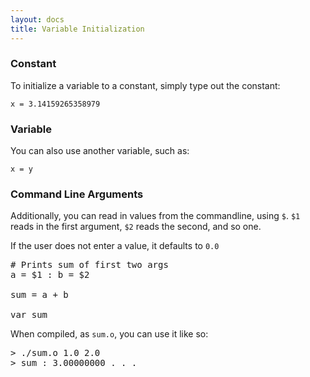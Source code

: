 ```yaml
---
layout: docs
title: Variable Initialization
---
```


### Constant

To initialize a variable to a constant, simply type out the constant:

`x = 3.14159265358979`

### Variable

You can also use another variable, such as:

`x = y`


### Command Line Arguments

Additionally, you can read in values from the commandline, using `$`. `$1` reads in the first argument, `$2` reads the second, and so one. 

If the user does not enter a value, it defaults to `0.0`

<pre>
# Prints sum of first two args
a = $1 : b = $2

sum = a + b

var sum
</pre>

When compiled, as `sum.o`, you can use it like so:

<pre>
> ./sum.o 1.0 2.0
> sum : 3.00000000 . . .
</pre>